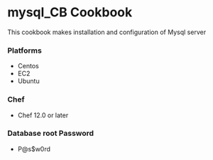 # mysql_CB Cookbook


This cookbook makes installation and configuration of Mysql server

### Platforms

- Centos
- EC2
- Ubuntu

### Chef

- Chef 12.0 or later


### Database root Password
- P@s$w0rd
